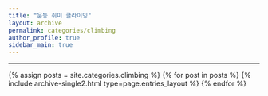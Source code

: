 ```yaml
---
title: "운동 취미 클라이밍"
layout: archive
permalink: categories/climbing
author_profile: true
sidebar_main: true
---
```


<!-- 공백이 포함되어 있는 카테고리 이름의 경우 site.categories['a b c'] 이런식으로! -->

***

{% assign posts = site.categories.climbing %}
{% for post in posts %} {% include archive-single2.html type=page.entries_layout %} {% endfor %}
